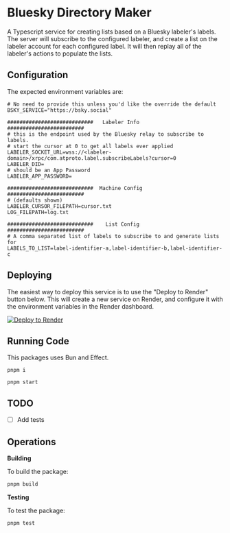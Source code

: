 # Bluesky Directory Maker

A Typescript service for creating lists based on a Bluesky labeler's labels. The server will subscribe to the configured labeler, and create a list on the labeler account for each configured label. It will then replay all of the labeler's actions to populate the lists.

## Configuration

The expected environment variables are:

```
# No need to provide this unless you'd like the override the default
BSKY_SERVICE="https://bsky.social"

############################   Labeler Info   #########################
# this is the endpoint used by the Bluesky relay to subscribe to labels.
# start the cursor at 0 to get all labels ever applied
LABELER_SOCKET_URL=wss://<labeler-domain>/xrpc/com.atproto.label.subscribeLabels?cursor=0
LABELER_DID=
# should be an App Password
LABELER_APP_PASSWORD=

############################  Machine Config  #########################
# (defaults shown)
LABELER_CURSOR_FILEPATH=cursor.txt
LOG_FILEPATH=log.txt

############################    List Config   #########################
# A comma separated list of labels to subscribe to and generate lists for
LABELS_TO_LIST=label-identifier-a,label-identifier-b,label-identifier-c
```

## Deploying

The easiest way to deploy this service is to use the "Deploy to Render" button below. This will create a new service on Render, and configure it with the environment variables in the Render dashboard.

<a href="https://render.com/deploy?repo=https://github.com/kristojorg/bsky-labeler-directory">
<img src="https://render.com/images/deploy-to-render-button.svg" alt="Deploy to Render" />
</a>

## Running Code

This packages uses Bun and Effect.

```
pnpm i
```

```
pnpm start
```

## TODO

- [ ] Add tests

## Operations

**Building**

To build the package:

```sh
pnpm build
```

**Testing**

To test the package:

```sh
pnpm test
```
